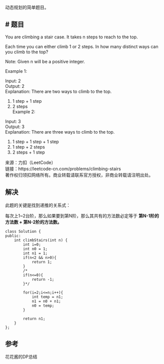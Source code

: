 <!-- wp:paragraph -->
<p>动态规划的简单题目。</p>
<!-- /wp:paragraph -->

<!-- wp:heading -->
<h2># 题目</h2>
<!-- /wp:heading -->

<!-- wp:paragraph -->
<p>You are climbing a stair case. It takes n steps to reach to the top.</p>
<!-- /wp:paragraph -->

<!-- wp:paragraph -->
<p>Each time you can either climb 1 or 2 steps. In how many distinct ways can you climb to the top?</p>
<!-- /wp:paragraph -->

<!-- wp:paragraph -->
<p>Note: Given n will be a positive integer.</p>
<!-- /wp:paragraph -->

<!-- wp:paragraph -->
<p>Example 1:</p>
<!-- /wp:paragraph -->

<!-- wp:paragraph -->
<p>Input: 2<br>
Output: 2<br>
Explanation: There are two ways to climb to the top.</p>
<!-- /wp:paragraph -->

<!-- wp:list {"ordered":true} -->
<ol><li>1 step + 1 step</li><li>2 steps<br>
Example 2:</li></ol>
<!-- /wp:list -->

<!-- wp:paragraph -->
<p>Input: 3<br>
Output: 3<br>
Explanation: There are three ways to climb to the top.</p>
<!-- /wp:paragraph -->

<!-- wp:list {"ordered":true} -->
<ol><li>1 step + 1 step + 1 step</li><li>1 step + 2 steps</li><li>2 steps + 1 step</li></ol>
<!-- /wp:list -->

<!-- wp:paragraph -->
<p>来源：力扣（LeetCode）<br> 链接：https://leetcode-cn.com/problems/climbing-stairs<br> 著作权归领扣网络所有。商业转载请联系官方授权，非商业转载请注明出处。</p>
<!-- /wp:paragraph -->

<!-- wp:heading -->
<h2>解决</h2>
<!-- /wp:heading -->

<!-- wp:paragraph -->
<p>此题的关键是找到递推的关系式：</p>
<!-- /wp:paragraph -->

<!-- wp:paragraph -->
<p>每次上1~2台阶，那么如果要到第N阶，那么其共有的方法数必定等于 <strong>第N-1阶的方法数 + 第N-2阶的方法数。</strong></p>
<!-- /wp:paragraph -->

<!-- wp:code -->
<pre class="wp-block-code"><code>class Solution {
public:
    int climbStairs(int n) {
        int i=0;
        int n0 = 1;
        int n1 = 1;
        if(n&lt;2 &amp;&amp; n>0){
            return 1;
        }
        /*
        if(n&lt;=0){
            return -1;
        }*/
        
        for(i=2;i&lt;=n;i++){
            int temp = n1;
            n1 = n0 + n1;
            n0 = temp;
        }
        
        return n1;
    }
};</code></pre>
<!-- /wp:code -->

<!-- wp:heading -->
<h2>参考</h2>
<!-- /wp:heading -->

<!-- wp:paragraph -->
<p>花花酱的DP总结</p>
<!-- /wp:paragraph -->
